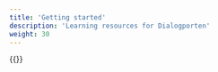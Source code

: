 ```yaml
---
title: 'Getting started'
description: 'Learning resources for Dialogporten'
weight: 30
---
```


{{<children />}}

